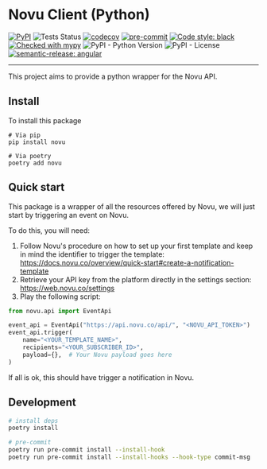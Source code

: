 # Novu Client (Python)

[![PyPI](https://img.shields.io/pypi/v/novu-python?color=blue)](https://pypi.org/project/novu-python/)
![Tests Status](https://github.com/ryshu/novu-python/actions/workflows/.github/workflows/tests.yml/badge.svg)
[![codecov](https://codecov.io/gh/ryshu/novu-python/branch/main/graph/badge.svg?token=RON7F8QTZX)](https://codecov.io/gh/ryshu/novu-python)
[![pre-commit](https://img.shields.io/badge/pre--commit-enabled-brightgreen?logo=pre-commit&logoColor=white)](https://github.com/pre-commit/pre-commit)
[![Code style: black](https://img.shields.io/badge/code%20style-black-000000.svg)](https://github.com/psf/black)
[![Checked with mypy](http://www.mypy-lang.org/static/mypy_badge.svg)](http://mypy-lang.org/)
![PyPI - Python Version](https://img.shields.io/pypi/pyversions/novu-python)
![PyPI - License](https://img.shields.io/pypi/l/novu-python)
[![semantic-release: angular](https://img.shields.io/badge/semantic--release-angular-e10079?logo=semantic-release)](https://github.com/semantic-release/semantic-release)

---

This project aims to provide a python wrapper for the Novu API.

## Install

To install this package

```shell
# Via pip
pip install novu

# Via poetry
poetry add novu
```

## Quick start

This package is a wrapper of all the resources offered by Novu, we will just start by triggering an event on Novu.

To do this, you will need:

1. Follow Novu's procedure on how to set up your first template and keep in mind the identifier to trigger the template: https://docs.novu.co/overview/quick-start#create-a-notification-template
2. Retrieve your API key from the platform directly in the settings section: https://web.novu.co/settings
3. Play the following script:

```python
from novu.api import EventApi

event_api = EventApi("https://api.novu.co/api/", "<NOVU_API_TOKEN>")
event_api.trigger(
    name="<YOUR_TEMPLATE_NAME>",
    recipients="<YOUR_SUBSCRIBER_ID>",
    payload={},  # Your Novu payload goes here
)
```

If all is ok, this should have trigger a notification in Novu.

## Development

```bash
# install deps
poetry install

# pre-commit
poetry run pre-commit install --install-hook
poetry run pre-commit install --install-hooks --hook-type commit-msg
```
